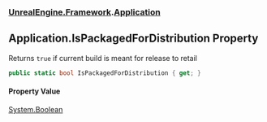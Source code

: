 ### [UnrealEngine.Framework](UnrealEngine_Framework.md 'UnrealEngine.Framework').[Application](Application.md 'UnrealEngine.Framework.Application')
## Application.IsPackagedForDistribution Property
Returns `true` if current build is meant for release to retail  
```csharp
public static bool IsPackagedForDistribution { get; }
```
#### Property Value
[System.Boolean](https://docs.microsoft.com/en-us/dotnet/api/System.Boolean 'System.Boolean')
